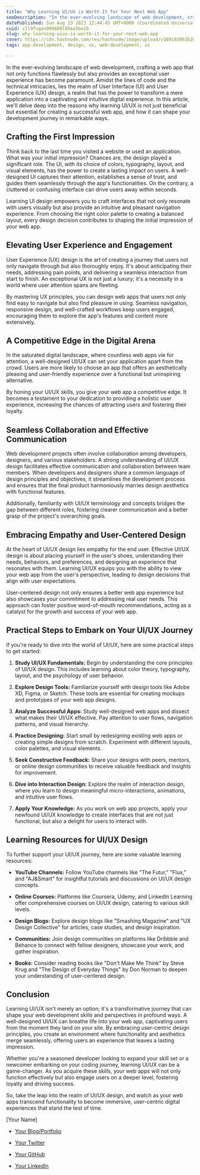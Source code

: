 ```yaml
---
title: "Why Learning UI/UX is Worth It for Your Next Web App"
seoDescription: "In the ever-evolving landscape of web development, crafting a web app that not only functions flawlessly but also provides an exceptional user experience ha"
datePublished: Sun Aug 13 2023 12:44:45 GMT+0000 (Coordinated Universal Time)
cuid: cll9fugan000609l85ma5bwib
slug: why-learning-uiux-is-worth-it-for-your-next-web-app
cover: https://cdn.hashnode.com/res/hashnode/image/upload/v1691930635206/068b7e59-bcf9-4239-bcdd-e9d1fca9f791.png
tags: app-development, design, ux, web-development, ui

---
```


In the ever-evolving landscape of web development, crafting a web app that not only functions flawlessly but also provides an exceptional user experience has become paramount. Amidst the lines of code and the technical intricacies, lies the realm of User Interface (UI) and User Experience (UX) design, a realm that has the power to transform a mere application into a captivating and intuitive digital experience. In this article, we'll delve deep into the reasons why learning UI/UX is not just beneficial but essential for creating a successful web app, and how it can shape your development journey in remarkable ways.

## Crafting the First Impression

Think back to the last time you visited a website or used an application. What was your initial impression? Chances are, the design played a significant role. The UI, with its choice of colors, typography, layout, and visual elements, has the power to create a lasting impact on users. A well-designed UI captures their attention, establishes a sense of trust, and guides them seamlessly through the app's functionalities. On the contrary, a cluttered or confusing interface can drive users away within seconds.

Learning UI design empowers you to craft interfaces that not only resonate with users visually but also provide an intuitive and pleasant navigation experience. From choosing the right color palette to creating a balanced layout, every design decision contributes to shaping the initial impression of your web app.

## Elevating User Experience and Engagement

User Experience (UX) design is the art of creating a journey that users not only navigate through but also thoroughly enjoy. It's about anticipating their needs, addressing pain points, and delivering a seamless interaction from start to finish. An exceptional UX is not just a luxury; it's a necessity in a world where user attention spans are fleeting.

By mastering UX principles, you can design web apps that users not only find easy to navigate but also find pleasure in using. Seamless navigation, responsive design, and well-crafted workflows keep users engaged, encouraging them to explore the app's features and content more extensively.

## A Competitive Edge in the Digital Arena

In the saturated digital landscape, where countless web apps vie for attention, a well-designed UI/UX can set your application apart from the crowd. Users are more likely to choose an app that offers an aesthetically pleasing and user-friendly experience over a functional but uninspiring alternative.

By honing your UI/UX skills, you give your web app a competitive edge. It becomes a testament to your dedication to providing a holistic user experience, increasing the chances of attracting users and fostering their loyalty.

## Seamless Collaboration and Effective Communication

Web development projects often involve collaboration among developers, designers, and various stakeholders. A strong understanding of UI/UX design facilitates effective communication and collaboration between team members. When developers and designers share a common language of design principles and objectives, it streamlines the development process and ensures that the final product harmoniously marries design aesthetics with functional features.

Additionally, familiarity with UI/UX terminology and concepts bridges the gap between different roles, fostering clearer communication and a better grasp of the project's overarching goals.

## Embracing Empathy and User-Centered Design

At the heart of UI/UX design lies empathy for the end user. Effective UI/UX design is about placing yourself in the user's shoes, understanding their needs, behaviors, and preferences, and designing an experience that resonates with them. Learning UI/UX equips you with the ability to view your web app from the user's perspective, leading to design decisions that align with user expectations.

User-centered design not only ensures a better web app experience but also showcases your commitment to addressing real user needs. This approach can foster positive word-of-mouth recommendations, acting as a catalyst for the growth and success of your web app.

## Practical Steps to Embark on Your UI/UX Journey

If you're ready to dive into the world of UI/UX, here are some practical steps to get started:

1. **Study UI/UX Fundamentals:** Begin by understanding the core principles of UI/UX design. This includes learning about color theory, typography, layout, and the psychology of user behavior.
    
2. **Explore Design Tools:** Familiarize yourself with design tools like Adobe XD, Figma, or Sketch. These tools are essential for creating mockups and prototypes of your web app designs.
    
3. **Analyze Successful Apps:** Study well-designed web apps and dissect what makes their UI/UX effective. Pay attention to user flows, navigation patterns, and visual hierarchy.
    
4. **Practice Designing:** Start small by redesigning existing web apps or creating simple designs from scratch. Experiment with different layouts, color palettes, and visual elements.
    
5. **Seek Constructive Feedback:** Share your designs with peers, mentors, or online design communities to receive valuable feedback and insights for improvement.
    
6. **Dive into Interaction Design:** Explore the realm of interaction design, where you learn to design meaningful micro-interactions, animations, and intuitive user flows.
    
7. **Apply Your Knowledge:** As you work on web app projects, apply your newfound UI/UX knowledge to create interfaces that are not just functional, but also a delight for users to interact with.
    

## Learning Resources for UI/UX Design

To further support your UI/UX journey, here are some valuable learning resources:

* **YouTube Channels:** Follow YouTube channels like "The Futur," "Flux," and "AJ&Smart" for insightful tutorials and discussions on UI/UX design concepts.
    
* **Online Courses:** Platforms like Coursera, Udemy, and LinkedIn Learning offer comprehensive courses on UI/UX design, catering to various skill levels.
    
* **Design Blogs:** Explore design blogs like "Smashing Magazine" and "UX Design Collective" for articles, case studies, and design inspiration.
    
* **Communities:** Join design communities on platforms like Dribbble and Behance to connect with fellow designers, showcase your work, and gather inspiration.
    
* **Books:** Consider reading books like "Don't Make Me Think" by Steve Krug and "The Design of Everyday Things" by Don Norman to deepen your understanding of user-centered design.
    

## Conclusion

Learning UI/UX isn't merely an option; it's a transformative journey that can shape your web development skills and perspectives in profound ways. A well-designed UI/UX can breathe life into your web app, captivating users from the moment they land on your site. By embracing user-centric design principles, you create an environment where functionality and aesthetics merge seamlessly, offering users an experience that leaves a lasting impression.

Whether you're a seasoned developer looking to expand your skill set or a newcomer embarking on your coding journey, learning UI/UX can be a game-changer. As you acquire these skills, your web apps will not only function effectively but also engage users on a deeper level, fostering loyalty and driving success.

So, take the leap into the realm of UI/UX design, and watch as your web apps transcend functionality to become immersive, user-centric digital experiences that stand the test of time.

\[Your Name\]

* [Your Blog/Portfolio](https://www.yourblogportfolio.com)
    
* [Your Twitter](https://twitter.com/yourtwitter)
    
* [Your GitHub](https://github.com/yourgithub)
    
* [Your LinkedIn](https://linkedin.com/in/yourlinkedin)